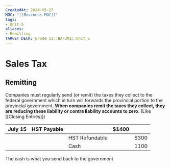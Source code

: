 ```yaml
---
CreatedAt: 2024-05-27
MOC: "[[Business MOC]]"
tags:
- Unit-5
aliases:
- Remitting
TARGET DECK: Grade 11::BAF3M1::Unit 5
---
```


# Sales Tax

## Remitting
Companies must regularly send (or remit) the taxes they collect to the federal government which in turn will forwards the provincial portion to the provincial government. **When companies remit the taxes they collect, they are reducing these liability or contra liability accounts to zero**. (Like [[Closing Entries]])


| July 15 | HST Payable |                | $1400 |      |
| ------- | ----------- | -------------- | ----- | ---- |
|         |             | HST Refundable |       | $300 |
|         |             | Cash           |       | 1100 |
The cash is what you send back to the government
